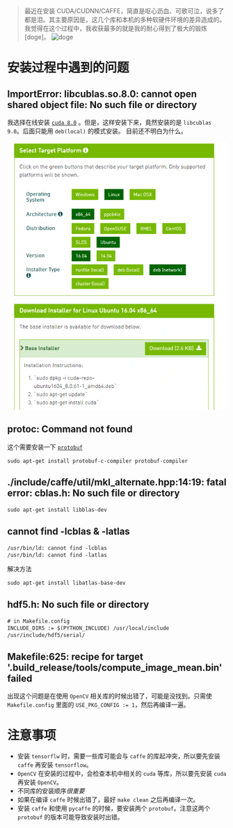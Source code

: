 > 最近在安装 CUDA/CUDNN/CAFFE，简直是呕心沥血、可歌可泣，说多了都是泪。其主要原因是，这几个库和本机的多种软硬件环境的差异造成的。我觉得在这个过程中，我收获最多的就是我的耐心得到了极大的锻炼[doge]。
![doge](http://i0.kym-cdn.com/entries/icons/mobile/000/013/564/doge.jpg)

# 安装过程中遇到的问题
## ImportError: libcublas.so.8.0: cannot open shared object file: No such file or directory
我选择在线安装 [`cuda 8.0`](https://developer.nvidia.com/cuda-80-ga2-download-archive) 。但是，这样安装下来，竟然安装的是 `libcublas 9.0`。后面只能用 `deb(local)` 的模式安装。
目前还不明白为什么。

![cuda](./cuda.png)


## protoc: Command not found
这个需要安装一下 [`protobuf`](https://github.com/google/protobuf)
```Shell
sudo apt-get install protobuf-c-compiler protobuf-compiler
```
## ./include/caffe/util/mkl_alternate.hpp:14:19: fatal error: cblas.h: No such file or directory

```
sudo apt-get install libblas-dev
```

## cannot find -lcblas & -latlas
```
/usr/bin/ld: cannot find -lcblas
/usr/bin/ld: cannot find -latlas
```
解决方法
```
sudo apt-get install libatlas-base-dev
```

## hdf5.h: No such file or directory
```
# in Makefile.config
INCLUDE_DIRS := $(PYTHON_INCLUDE) /usr/local/include /usr/include/hdf5/serial/
```

## Makefile:625: recipe for target '.build_release/tools/compute_image_mean.bin' failed
出现这个问题是在使用 `OpenCV` 相关库的时候出错了，可能是没找到。只需使 `Makefile.config` 里面的 `USE_PKG_CONFIG := 1`，然后再编译一遍。

# 注意事项
- 安装 `tensorflw` 时，需要一些库可能会与 `caffe` 的库起冲突，所以要先安装 `caffe` 再安装 `tensorflow`。
- `OpenCV` 在安装的过程中，会检查本机中相关的 `cuda` 等库，所以要先安装 `cuda` 再安装 `OpenCV`。
- 不同库的安装顺序*很重要*
- 如果在编译 `caffe` 时候出错了，最好 `make clean` 之后再编译一次。
- 安装 `caffe` 和使用 `pycaffe` 的时候，要安装两个 `protobuf`。注意这两个 `protobuf` 的版本可能导致安装时出错。